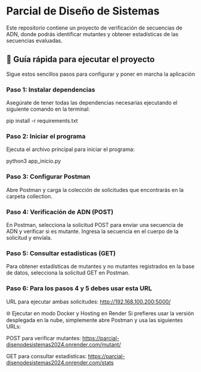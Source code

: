 # Parcial de Diseño de Sistemas
Este repositorio contiene un proyecto de verificación de secuencias de ADN, donde podrás identificar mutantes y obtener estadísticas de las secuencias evaluadas.

## 🌟 Guía rápida para ejecutar el proyecto
Sigue estos sencillos pasos para configurar y poner en marcha la aplicación

### Paso 1: Instalar dependencias
Asegúrate de tener todas las dependencias necesarias ejecutando el siguiente comando en la terminal:

pip install -r requirements.txt

### Paso 2: Iniciar el programa
Ejecuta el archivo principal para iniciar el programa:

python3 app_inicio.py

### Paso 3: Configurar Postman
Abre Postman y carga la colección de solicitudes que encontrarás en la carpeta collection.

### Paso 4: Verificación de ADN (POST)
En Postman, selecciona la solicitud POST para enviar una secuencia de ADN y verificar si es mutante. Ingresa la secuencia en el cuerpo de la solicitud y envíala.

### Paso 5: Consultar estadísticas (GET)
Para obtener estadísticas de mutantes y no mutantes registrados en la base de datos, selecciona la solicitud GET en Postman. 

### Paso 6: Para los pasos 4 y 5 debes usar esta URL

URL para ejecutar ambas solicitudes: http://192.168.100.200:5000/ 

🌐 Ejecutar en modo Docker y Hosting en Render
Si prefieres usar la versión desplegada en la nube, simplemente abre Postman y usa las siguientes URLs:

POST para verificar mutantes:
https://parcial-disenodesistemas2024.onrender.com/mutant/

GET para consultar estadísticas:
https://parcial-disenodesistemas2024.onrender.com/stats